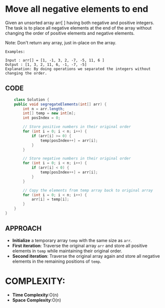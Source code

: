 # Move all negative elements to end

Given an unsorted array arr[ ] having both negative and positive integers. The task is to place all negative elements at the end of the array without changing the order of positive elements and negative elements.

Note: Don't return any array, just in-place on the array.

```
Examples:

Input : arr[] = [1, -1, 3, 2, -7, -5, 11, 6 ]
Output : [1, 3, 2, 11, 6, -1, -7, -5]
Explanation: By doing operations we separated the integers without changing the order.
```

## CODE

```java
    class Solution {
    public void segregateElements(int[] arr) {
        int n = arr.length;
        int[] temp = new int[n];
        int posIndex = 0;

        // Store positive numbers in their original order
        for (int i = 0; i < n; i++) {
            if (arr[i] >= 0) {
                temp[posIndex++] = arr[i];
            }
        }

        // Store negative numbers in their original order
        for (int i = 0; i < n; i++) {
            if (arr[i] < 0) {
                temp[posIndex++] = arr[i];
            }
        }

        // Copy the elements from temp array back to original array
        for (int i = 0; i < n; i++) {
            arr[i] = temp[i];
        }
    }
}

```

## APPROACH

- **Initialize** a temporary array `temp` with the same size as `arr`.
- **First iteration**: Traverse the original array `arr` and store all positive elements in `temp` while maintaining their original order.
- **Second iteration**: Traverse the original array again and store all negative elements in the remaining positions of `temp`.

# COMPLEXITY:

- **Time Complexity**:O(n)
- **Space Complexity**:O(n)
